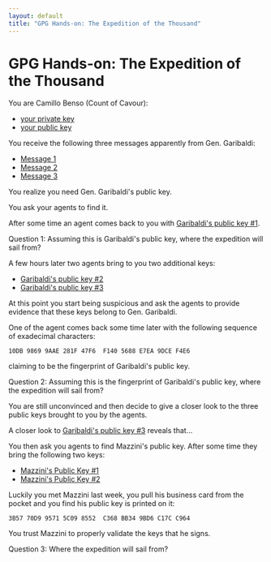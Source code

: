 ```yaml
--- 
layout: default
title: "GPG Hands-on: The Expedition of the Thousand"
---
```


# GPG Hands-on: The Expedition of the Thousand

You are Camillo Benso (Count of Cavour):
- [your private key](benso.prk)
- [your public key](benso.puk)

You receive the following three messages apparently from Gen. Garibaldi:

* [Message 1](sailing-off-1.txt.asc)
* [Message 2](sailing-off-2.txt.asc)
* [Message 3](sailing-off-3.txt.asc)

You realize you need Gen. Garibaldi's public key.

You ask your agents to find it.

After some time an agent comes back to you with [Garibaldi's public key #1](garibaldi1.puk).

Question 1: Assuming this is Garibaldi's public key, where the expedition will sail from?
  
A few hours later two agents bring to you two additional keys:
- [Garibaldi's public key #2](garibaldi2.puk)
- [Garibaldi's public key #3](garibaldi3.puk)

At this point you start being suspicious and ask the agents to provide evidence that these keys belong to Gen. Garibaldi.


One of the agent comes back some time later with the following sequence of exadecimal characters:
```
10DB 9869 9AAE 281F 47F6  F140 5688 E7EA 9DCE F4E6
```
claiming to be the fingerprint of Garibaldi's public key.

Question 2: Assuming this is the fingerprint of Garibaldi's public key, where the expedition will sail from?

You are still unconvinced and then decide to give a closer look to the three public keys brought to you by the agents.

A closer look to [Garibaldi's public key #3](garibaldi3.puk) reveals that...

You then ask you agents to find Mazzini's public key. After some time they bring the following two keys:
- [Mazzini's Public Key #1](mazzini1.puk)
- [Mazzini's Public Key #2](mazzini2.puk)

Luckily you met Mazzini last week, you pull his business card from the pocket and you find his public key is printed on it:
```
3B57 70D9 9571 5C09 8552  C368 BB34 9BD6 C17C C964
```

You trust Mazzini to properly validate the keys that he signs.

Question 3: Where the expedition will sail from?
